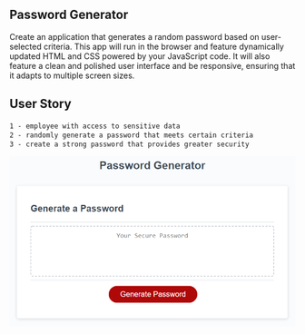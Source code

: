 ## Password Generator

Create an application that generates a random password based on user-selected criteria. This app will run in the browser and feature dynamically updated HTML and CSS powered by your JavaScript code. It will also feature a clean and polished user interface and be responsive, ensuring that it adapts to multiple screen sizes.

## User Story

```
1 - employee with access to sensitive data
2 - randomly generate a password that meets certain criteria
3 - create a strong password that provides greater security
```
![Alt text](Assets/03-javascript-homework-demo.png?raw=true "Demo app")

